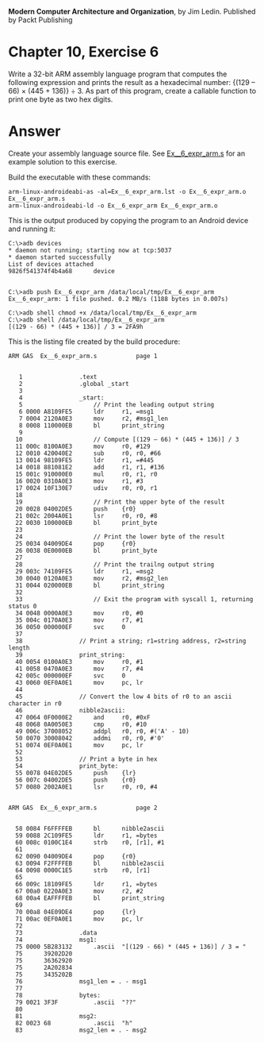 __Modern Computer Architecture and Organization__, by Jim Ledin. Published by Packt Publishing
# Chapter 10, Exercise 6

Write a 32-bit ARM assembly language program that computes the following expression and prints the result as a hexadecimal number: {(129 – 66) &times; (445 + 136)} &div; 3. As part of this program, create a callable function to print one byte as two hex digits.

# Answer
Create your assembly language source file. See [Ex__6_expr_arm.s](src/Ex__6_expr_arm.s) for an example solution to this exercise.
 
Build the executable with these commands:
```
arm-linux-androideabi-as -al=Ex__6_expr_arm.lst -o Ex__6_expr_arm.o Ex__6_expr_arm.s
arm-linux-androideabi-ld -o Ex__6_expr_arm Ex__6_expr_arm.o
```

This is the output produced by copying the program to an Android device and running it:
```
C:\>adb devices
* daemon not running; starting now at tcp:5037
* daemon started successfully
List of devices attached
9826f541374f4b4a68      device


C:\>adb push Ex__6_expr_arm /data/local/tmp/Ex__6_expr_arm
Ex__6_expr_arm: 1 file pushed. 0.2 MB/s (1188 bytes in 0.007s)

C:\>adb shell chmod +x /data/local/tmp/Ex__6_expr_arm
C:\>adb shell /data/local/tmp/Ex__6_expr_arm
[(129 - 66) * (445 + 136)] / 3 = 2FA9h
```

This is the listing file created by the build procedure:
```
ARM GAS  Ex__6_expr_arm.s 			page 1


   1              	.text
   2              	.global _start
   3              	
   4              	_start:
   5              	    // Print the leading output string
   6 0000 A8109FE5 	    ldr     r1, =msg1
   7 0004 2120A0E3 	    mov     r2, #msg1_len
   8 0008 110000EB 	    bl      print_string
   9              	
  10              	    // Compute [(129 – 66) * (445 + 136)] / 3
  11 000c 8100A0E3 	    mov     r0, #129
  12 0010 420040E2 	    sub     r0, r0, #66
  13 0014 98109FE5 	    ldr     r1, =#445
  14 0018 881081E2 	    add     r1, r1, #136
  15 001c 910000E0 	    mul     r0, r1, r0
  16 0020 0310A0E3 	    mov     r1, #3
  17 0024 10F130E7 	    udiv    r0, r0, r1
  18              	
  19              	    // Print the upper byte of the result
  20 0028 04002DE5 	    push    {r0}
  21 002c 2004A0E1 	    lsr     r0, r0, #8
  22 0030 100000EB 	    bl      print_byte
  23              	
  24              	    // Print the lower byte of the result    
  25 0034 04009DE4 	    pop     {r0}
  26 0038 0E0000EB 	    bl      print_byte
  27              	    
  28              	    // Print the trailng output string
  29 003c 74109FE5 	    ldr     r1, =msg2
  30 0040 0120A0E3 	    mov     r2, #msg2_len
  31 0044 020000EB 	    bl      print_string
  32              	    
  33              	    // Exit the program with syscall 1, returning status 0
  34 0048 0000A0E3 	    mov     r0, #0
  35 004c 0170A0E3 	    mov     r7, #1
  36 0050 000000EF 	    svc     0
  37              	
  38              	// Print a string; r1=string address, r2=string length
  39              	print_string:
  40 0054 0100A0E3 	    mov     r0, #1
  41 0058 0470A0E3 	    mov     r7, #4
  42 005c 000000EF 	    svc     0
  43 0060 0EF0A0E1 	    mov     pc, lr
  44              	
  45              	// Convert the low 4 bits of r0 to an ascii character in r0
  46              	nibble2ascii:
  47 0064 0F0000E2 	    and     r0, #0xF
  48 0068 0A0050E3 	    cmp     r0, #10
  49 006c 37008052 	    addpl   r0, r0, #('A' - 10)
  50 0070 30008042 	    addmi   r0, r0, #'0'
  51 0074 0EF0A0E1 	    mov     pc, lr
  52              	
  53              	// Print a byte in hex    
  54              	print_byte:
  55 0078 04E02DE5 	    push    {lr}
  56 007c 04002DE5 	    push    {r0}
  57 0080 2002A0E1 	    lsr     r0, r0, #4


ARM GAS  Ex__6_expr_arm.s 			page 2


  58 0084 F6FFFFEB 	    bl      nibble2ascii
  59 0088 2C109FE5 	    ldr     r1, =bytes
  60 008c 0100C1E4 	    strb    r0, [r1], #1
  61              	
  62 0090 04009DE4 	    pop     {r0}
  63 0094 F2FFFFEB 	    bl      nibble2ascii
  64 0098 0000C1E5 	    strb    r0, [r1]
  65              	
  66 009c 18109FE5 	    ldr     r1, =bytes
  67 00a0 0220A0E3 	    mov     r2, #2
  68 00a4 EAFFFFEB 	    bl      print_string
  69              	    
  70 00a8 04E09DE4 	    pop     {lr}
  71 00ac 0EF0A0E1 	    mov     pc, lr
  72              	        
  73              	.data
  74              	msg1:
  75 0000 5B283132 	    .ascii  "[(129 - 66) * (445 + 136)] / 3 = "
  75      39202D20 
  75      36362920 
  75      2A202834 
  75      3435202B 
  76              	msg1_len = . - msg1
  77              	
  78              	bytes:
  79 0021 3F3F     	    .ascii  "??"
  80              	
  81              	msg2:
  82 0023 68       	    .ascii  "h"
  83              	msg2_len = . - msg2
```
